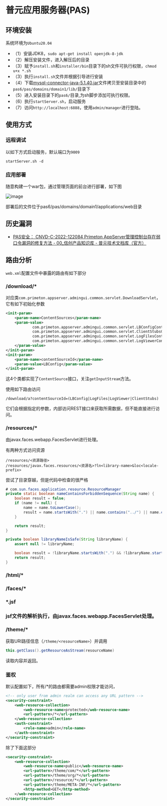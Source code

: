 # 普元应用服务器(PAS)

## 环境安装

系统环境为`Ubuntu20.04`
*   （1）安装JDK8，`sudo apt-get install openjdk-8-jdk`
*   （2）解压安装文件，进入解压后的目录
*   （3）赋予`install.sh`和`installer/bin`目录下的sh文件可执行权限，`chmod u+x *.sh`
*   （3）执行`install.sh`文件并根据引导进行安装
*   （4）下载[mysql-connector-java-5.1.40.jar](https://mvnrepository.com/artifact/mysql/mysql-connector-java/5.1.40)文件拷贝至安装目录中的`pas6/pas/domains/domain1/lib/`目录下
*   （5）进入安装目录下的`pas6/`目录,为sh脚步添加可执行权限。
*   （6）执行`startServer.sh`，启动服务
*   （7）访问`http://localhost:6888`，使用`admin/manager`进行登陆。

## 使用方式

### 远程调试
以如下方式启动服务，默认端口为`9009`

```
startServer.sh -d
```

### 应用部署

随意构建一个war包，通过管理页面的前台进行部署，如下图

![image](https://user-images.githubusercontent.com/62204882/201556701-1e05ef24-ead4-4f28-bbc4-24d3148fd8d8.png)

部署后的文件位于pas6/pas/domains/domain1/applications/web目录

## 历史漏洞

* [PAS安全： CNVD-C-2022-122084 Primeton AppServer管理控制台存在弱口令漏洞的修复方法 - 00_信创产品知识库 - 普元技术文档库（官方）](http://doc.primeton.com/pages/viewpage.action?pageId=61902745)

## 路由分析

`web.xml`配置文件中暴露的路由有如下部分

### /download/*

对应类`com.primeton.appserver.admingui.common.servlet.DownloadServlet`，它有如下初始化参数
```xml
<init-param>
    <param-name>ContentSources</param-name>
    <param-value>
            com.primeton.appserver.admingui.common.servlet.LBConfigContentSource,
            com.primeton.appserver.admingui.common.servlet.ClientStubsContentSource,
            com.primeton.appserver.admingui.common.servlet.LogFilesContentSource
            com.primeton.appserver.admingui.common.servlet.LogViewerContentSource
    </param-value>
</init-param>
<init-param>
    <param-name>contentSourceId</param-name>
    <param-value>LBConfig</param-value>
</init-param>
```
这4个类都实现了`ContentSource`接口，关注`getInputStream`方法。

使用如下路由访问
```
/download/a?contentSourceId=(LBConfig|LogFiles|LogViewer|ClientStubs)
```

它们会根据指定的参数，内部访问REST接口来获取所需数据，但不能直接进行访问。

### /resources/*

由javax.faces.webapp.FacesServlet进行处理。

有两种方式访问资源
```
/resources/<资源路径>
/resources/javax.faces.resources/<资源名>?ln<library-name>&loc<locale-prefix>
```
尝试了目录穿越，但是代码中检查的很严格
```java
# com.sun.faces.application.resource.ResourceManager
private static boolean nameContainsForbiddenSequence(String name) {
    boolean result = false;
    if (name != null) {
        name = name.toLowerCase();
        result = name.startsWith(".") || name.contains("../") || name.contains("..\\") || name.startsWith("/") || name.startsWith("\\") || name.endsWith("/") || name.contains("..%2f") || name.contains("..%5c") || name.startsWith("%2f") || name.startsWith("%5c") || name.endsWith("%2f") || name.contains("..\\u002f") || name.contains("..\\u005c") || name.startsWith("\\u002f") || name.startsWith("\\u005c") || name.endsWith("\\u002f");
    }

    return result;
}

private boolean libraryNameIsSafe(String libraryName) {
    assert null != libraryName;

    boolean result = !libraryName.startsWith(".") && !libraryName.startsWith("/") && !libraryName.contains("/") && !libraryName.startsWith("\\") && !libraryName.contains("\\") && !libraryName.startsWith("%2e") && !libraryName.startsWith("%2f") && !libraryName.contains("%2f") && !libraryName.startsWith("%5c") && !libraryName.contains("%5c") && !libraryName.startsWith("\\u002e") && !libraryName.startsWith("\\u002f") && !libraryName.contains("\\u002f") && !libraryName.startsWith("\\u005c") && !libraryName.contains("\\u005c");
    return result;
}
```

### /html/*

### /faces/*

### *.jsf

### jsf文件的解析执行，由javax.faces.webapp.FacesServlet处理。

### /theme/*

获取URI路径信息（`/theme/<resourceName>`）并调用
```java
this.getClass().getResourceAsStream(resourceName)
```
读取内容并返回。

### 鉴权

默认配置如下，所有/*的路由都需要admin权限才能访问，
```xml
<!-- only user from admin realm can access any URL pattern -->
<security-constraint>
    <web-resource-collection>
        <web-resource-name>protected</web-resource-name>
        <url-pattern>/*</url-pattern>
    </web-resource-collection>
    <auth-constraint>
        <role-name>admin</role-name>
    </auth-constraint>
</security-constraint>
```
除了下面这部分
```xml
<security-constraint>
    <web-resource-collection>
        <web-resource-name>public</web-resource-name>
        <url-pattern>/theme/com/*</url-pattern>
        <url-pattern>/theme/org/*</url-pattern>        
        <url-pattern>/resource/*</url-pattern>
        <url-pattern>/theme/META-INF/*</url-pattern>
        <http-method>GET</http-method>
    </web-resource-collection>
</security-constraint>
```
